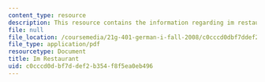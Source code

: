 ```yaml
---
content_type: resource
description: This resource contains the information regarding im restaurant.
file: null
file_location: /coursemedia/21g-401-german-i-fall-2008/c0cccd0dbf7ddef2b354f8f5ea0eb496_MIT21G_401F08_restaurant.pdf
file_type: application/pdf
resourcetype: Document
title: Im Restaurant
uid: c0cccd0d-bf7d-def2-b354-f8f5ea0eb496
---
```

